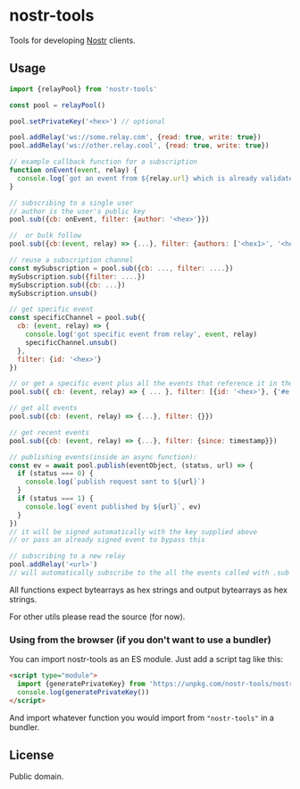 # nostr-tools

Tools for developing [Nostr](https://github.com/fiatjaf/nostr) clients.

## Usage

```js
import {relayPool} from 'nostr-tools'

const pool = relayPool()

pool.setPrivateKey('<hex>') // optional

pool.addRelay('ws://some.relay.com', {read: true, write: true})
pool.addRelay('ws://other.relay.cool', {read: true, write: true})

// example callback function for a subscription
function onEvent(event, relay) {
  console.log(`got an event from ${relay.url} which is already validated.`, event)
}

// subscribing to a single user
// author is the user's public key
pool.sub({cb: onEvent, filter: {author: '<hex>'}})

//  or bulk follow
pool.sub({cb:(event, relay) => {...}, filter: {authors: ['<hex1>', '<hex2>', ..., '<hexn>']}})

// reuse a subscription channel
const mySubscription = pool.sub({cb: ..., filter: ....})
mySubscription.sub({filter: ....})
mySubscription.sub({cb: ...})
mySubscription.unsub()

// get specific event
const specificChannel = pool.sub({
  cb: (event, relay) => {
    console.log('got specific event from relay', event, relay)
    specificChannel.unsub()
  },
  filter: {id: '<hex>'}
})

// or get a specific event plus all the events that reference it in the 'e' tag
pool.sub({ cb: (event, relay) => { ... }, filter: [{id: '<hex>'}, {'#e': '<hex>'}] })

// get all events
pool.sub({cb: (event, relay) => {...}, filter: {}})

// get recent events
pool.sub({cb: (event, relay) => {...}, filter: {since: timestamp}})

// publishing events(inside an async function):
const ev = await pool.publish(eventObject, (status, url) => {
  if (status === 0) {
    console.log(`publish request sent to ${url}`)
  }
  if (status === 1) {
    console.log(`event published by ${url}`, ev)
  }
})
// it will be signed automatically with the key supplied above
// or pass an already signed event to bypass this

// subscribing to a new relay
pool.addRelay('<url>')
// will automatically subscribe to the all the events called with .sub above
```

All functions expect bytearrays as hex strings and output bytearrays as hex strings.

For other utils please read the source (for now).

### Using from the browser (if you don't want to use a bundler)

You can import nostr-tools as an ES module. Just add a script tag like this:

```html
<script type="module">
  import {generatePrivateKey} from 'https://unpkg.com/nostr-tools/nostr.js'
  console.log(generatePrivateKey())
</script>
```

And import whatever function you would import from `"nostr-tools"` in a bundler.

## License

Public domain.
